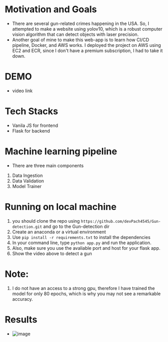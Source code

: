 # Motivation and Goals
- There are several gun-related crimes happening in the USA. So, I attempted to make a website using yolov10, which is a robust computer vision algorithm that can detect objects with laser precision.
- Another goal of mine to make this web-app is to learn how CI/CD pipeline, Docker, and AWS works. I deployed the project on AWS using EC2 and ECR, since I don't have a premium subscription, I had to take it down.
# DEMO
- video link
# Tech Stacks
- Vanila JS for frontend
- Flask for backend
# Machine learning pipeline
- There are three main components
1. Data Ingestion
2. Data Validation
3. Model Trainer
# Running on local machine
1. you should clone the repo using `https://github.com/devPach4545/Gun-detection.git` and go to the Gun-detection dir
2. Create an anaconda or a virtual environment
3. Use `pip install -r requirements.txt` to install the dependencies
4. In your command line, type `python app.py` and run the application.
5. Also, make sure you use the avaliable port and host for your flask app.
6. Show the video above to detect a gun
# Note:
1. I do not have an access to a strong gpu, therefore I have trained the model for only 80 epochs, which is why you may not see a remarkable accuracy.
# Results
- ![image](https://github.com/user-attachments/assets/e7636294-cff8-4e77-b0f7-fde7a40e6ae2)

